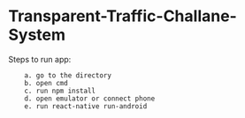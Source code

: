 # Transparent-Traffic-Challane-System

Steps to run app:
       
        a. go to the directory
        b. open cmd
        c. run npm install
        d. open emulator or connect phone
        e. run react-native run-android

